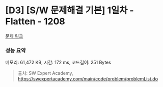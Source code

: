 # [D3] [S/W 문제해결 기본] 1일차 - Flatten - 1208 

[문제 링크](https://swexpertacademy.com/main/code/problem/problemDetail.do?contestProbId=AV139KOaABgCFAYh) 

### 성능 요약

메모리: 61,472 KB, 시간: 172 ms, 코드길이: 251 Bytes



> 출처: SW Expert Academy, https://swexpertacademy.com/main/code/problem/problemList.do